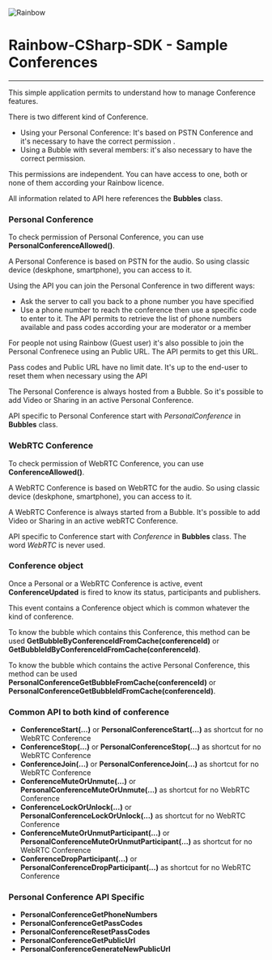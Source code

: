 ![Rainbow](../logo_rainbow.png)

 
# Rainbow-CSharp-SDK - Sample Conferences
---

This simple application permits to understand how to manage Conference features.

There is two different kind of Conference.
- Using your Personal Conference: It's based on PSTN Conference and it's necessary to have the correct permission .
- Using a Bubble with several members: it's also necessary to have the correct permission.

This permissions are independent. You can have access to one, both or none of them according your Rainbow licence. 

All information related to API here references the **Bubbles** class.

### Personal Conference
To check permission of Personal Conference, you can use **PersonalConferenceAllowed()**.

A Personal Conference is based on PSTN for the audio. So using classic device (deskphone, smartphone), you can access to it. 

Using the API you can join the Personal Conference in two different ways:
- Ask the server to call you back to a phone number you have specified
- Use a phone number to reach the conference then use a specific code to enter to it. The API permits to retrieve the list of phone numbers available and pass codes according your are moderator or a member  

For people not using Rainbow (Guest user) it's also possible to join the Personal Confrenece using an Public URL. The API permits to get this URL.

Pass codes and Public URL have no limit date. It's up to the end-user to reset them when necessary using the API

The Personal Conference is always hosted from a Bubble. So it's possible to add Video or Sharing in an active Personal Conference.

API specific to Personal Conference start with *PersonalConference* in **Bubbles** class. 


### WebRTC Conference
To check permission of WebRTC Conference, you can use **ConferenceAllowed()**.

A WebRTC Conference is based on WebRTC for the audio. So using classic device (deskphone, smartphone), you can access to it.

A WebRTC Conference is always started from a Bubble. It's possible to add Video or Sharing in an active webRTC Conference.

API specific to Conference start with *Conference* in **Bubbles** class. The word *WebRTC* is never used.


### Conference object
Once a Personal or a WebRTC Conference is active, event **ConferenceUpdated** is fired to know its status, participants and publishers.

This event contains a Conference object which is common whatever the kind of conference.

To know the bubble which contains this Conference, this method can be used **GetBubbleByConferenceIdFromCache(conferenceId)** or **GetBubbleIdByConferenceIdFromCache(conferenceId)**.

To know the bubble which contains the active Personal Conference, this method can be used **PersonalConferenceGetBubbleFromCache(conferenceId)** or **PersonalConferenceGetBubbleIdFromCache(conferenceId)**.  


### Common API to both kind of conference
- **ConferenceStart(...)** or **PersonalConferenceStart(...)** as shortcut for no WebRTC Conference
- **ConferenceStop(...)** or **PersonalConferenceStop(...)** as shortcut for no WebRTC Conference
- **ConferenceJoin(...)** or **PersonalConferenceJoin(...)** as shortcut for no WebRTC Conference
- **ConferenceMuteOrUnmute(...)** or **PersonalConferenceMuteOrUnmute(...)** as shortcut for no WebRTC Conference
- **ConferenceLockOrUnlock(...)** or **PersonalConferenceLockOrUnlock(...)** as shortcut for no WebRTC Conference
- **ConferenceMuteOrUnmutParticipant(...)** or **PersonalConferenceMuteOrUnmutParticipant(...)** as shortcut for no WebRTC Conference
- **ConferenceDropParticipant(...)** or **PersonalConferenceDropParticipant(...)** as shortcut for no WebRTC Conference


### Personal Conference API Specific
- **PersonalConferenceGetPhoneNumbers**
- **PersonalConferenceGetPassCodes**
- **PersonalConferenceResetPassCodes**
- **PersonalConferenceGetPublicUrl**
- **PersonalConferenceGenerateNewPublicUrl**

